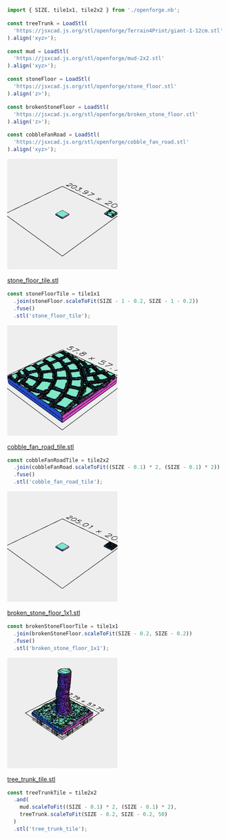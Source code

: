 ```JavaScript
import { SIZE, tile1x1, tile2x2 } from './openforge.nb';
```

```JavaScript
const treeTrunk = LoadStl(
  'https://jsxcad.js.org/stl/openforge/Terrain4Print/giant-1-12cm.stl'
).align('xyz>');
```

```JavaScript
const mud = LoadStl(
  'https://jsxcad.js.org/stl/openforge/mud-2x2.stl'
).align('xyz>');
```

```JavaScript
const stoneFloor = LoadStl(
  'https://jsxcad.js.org/stl/openforge/stone_floor.stl'
).align('z>');
```

```JavaScript
const brokenStoneFloor = LoadStl(
  'https://jsxcad.js.org/stl/openforge/broken_stone_floor.stl'
).align('z>');
```

```JavaScript
const cobbleFanRoad = LoadStl(
  'https://jsxcad.js.org/stl/openforge/cobble_fan_road.stl'
).align('xyz>');
```

![Image](tiles.md.stoneFloorTile_stone_floor_tile.png)

[stone_floor_tile.stl](tiles.stone_floor_tile.stl)

```JavaScript
const stoneFloorTile = tile1x1
  .join(stoneFloor.scaleToFit(SIZE - 1 - 0.2, SIZE - 1 - 0.2))
  .fuse()
  .stl('stone_floor_tile');
```

![Image](tiles.md.cobbleFanRoadTile_cobble_fan_road_tile.png)

[cobble_fan_road_tile.stl](tiles.cobble_fan_road_tile.stl)

```JavaScript
const cobbleFanRoadTile = tile2x2
  .join(cobbleFanRoad.scaleToFit((SIZE - 0.1) * 2, (SIZE - 0.1) * 2))
  .fuse()
  .stl('cobble_fan_road_tile');
```

![Image](tiles.md.brokenStoneFloorTile_broken_stone_floor_1x1.png)

[broken_stone_floor_1x1.stl](tiles.broken_stone_floor_1x1.stl)

```JavaScript
const brokenStoneFloorTile = tile1x1
  .join(brokenStoneFloor.scaleToFit(SIZE - 0.2, SIZE - 0.2))
  .fuse()
  .stl('broken_stone_floor_1x1');
```

![Image](tiles.md.treeTrunkTile_tree_trunk_tile.png)

[tree_trunk_tile.stl](tiles.tree_trunk_tile.stl)

```JavaScript
const treeTrunkTile = tile2x2
  .and(
    mud.scaleToFit((SIZE - 0.1) * 2, (SIZE - 0.1) * 2),
    treeTrunk.scaleToFit(SIZE - 0.2, SIZE - 0.2, 50)
  )
  .stl('tree_trunk_tile');
```
